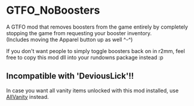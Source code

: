 # GTFO_NoBoosters

A GTFO mod that removes boosters from the game entirely by completely stopping the game from requesting your booster inventory.  
(Includes moving the Apparel button up as well ^-^)

If you don't want people to simply toggle boosters back on in r2mm, feel free to copy this mod dll into your rundowns package instead :p  

## Incompatible with 'DeviousLick'!!

In case you want all vanity items unlocked with this mod installed, use [AllVanity](https://thunderstore.io/c/gtfo/p/AuriRex/AllVanity/) instead.